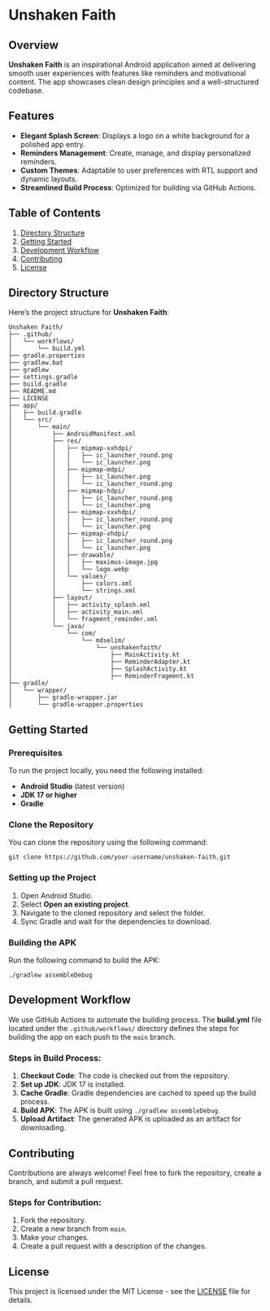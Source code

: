 # Unshaken Faith

## Overview  
**Unshaken Faith** is an inspirational Android application aimed at delivering smooth user experiences with features like reminders and motivational content. The app showcases clean design principles and a well-structured codebase.

## Features  
- **Elegant Splash Screen**: Displays a logo on a white background for a polished app entry.  
- **Reminders Management**: Create, manage, and display personalized reminders.  
- **Custom Themes**: Adaptable to user preferences with RTL support and dynamic layouts.  
- **Streamlined Build Process**: Optimized for building via GitHub Actions.

## Table of Contents  
1. [Directory Structure](#directory-structure)  
2. [Getting Started](#getting-started)  
3. [Development Workflow](#development-workflow)  
4. [Contributing](#contributing)  
5. [License](#license)

## Directory Structure  
Here’s the project structure for **Unshaken Faith**:  
```
Unshaken Faith/
├── .github/
│   └── workflows/
│       └── build.yml
├── gradle.properties
├── gradlew.bat
├── gradlew
├── settings.gradle
├── build.gradle
├── README.md
├── LICENSE
├── app/
│   ├── build.gradle
│   └── src/
│       └── main/
│           ├── AndroidManifest.xml
│           ├── res/
│           │   ├── mipmap-xxhdpi/
│           │   │   ├── ic_launcher_round.png
│           │   │   └── ic_launcher.png
│           │   ├── mipmap-mdpi/
│           │   │   ├── ic_launcher.png
│           │   │   └── ic_launcher_round.png
│           │   ├── mipmap-hdpi/
│           │   │   ├── ic_launcher_round.png
│           │   │   └── ic_launcher.png
│           │   ├── mipmap-xxxhdpi/
│           │   │   ├── ic_launcher_round.png
│           │   │   └── ic_launcher.png
│           │   ├── mipmap-xhdpi/
│           │   │   ├── ic_launcher_round.png
│           │   │   └── ic_launcher.png
│           │   ├── drawable/
│           │   │   ├── maximus-image.jpg
│           │   │   └── logo.webp
│           │   └── values/
│           │       ├── colors.xml
│           │       └── strings.xml
│           ├── layout/
│           │   ├── activity_splash.xml
│           │   ├── activity_main.xml
│           │   └── fragment_reminder.xml
│           └── java/
│               └── com/
│                   └── mdselim/
│                       └── unshakenfaith/
│                           ├── MainActivity.kt
│                           ├── ReminderAdapter.kt
│                           ├── SplashActivity.kt
│                           ├── ReminderFragment.kt
├── gradle/
│   └── wrapper/
│       ├── gradle-wrapper.jar
│       └── gradle-wrapper.properties  
```

## Getting Started  

### Prerequisites  
To run the project locally, you need the following installed:  
- **Android Studio** (latest version)  
- **JDK 17 or higher**  
- **Gradle**  

### Clone the Repository  
You can clone the repository using the following command:  

```
git clone https://github.com/your-username/unshaken-faith.git  
```

### Setting up the Project  
1. Open Android Studio.  
2. Select **Open an existing project**.  
3. Navigate to the cloned repository and select the folder.  
4. Sync Gradle and wait for the dependencies to download.

### Building the APK  
Run the following command to build the APK:  

```
./gradlew assembleDebug  
```

## Development Workflow  
We use GitHub Actions to automate the building process. The **build.yml** file located under the `.github/workflows/` directory defines the steps for building the app on each push to the `main` branch.  

### Steps in Build Process:  
1. **Checkout Code**: The code is checked out from the repository.  
2. **Set up JDK**: JDK 17 is installed.  
3. **Cache Gradle**: Gradle dependencies are cached to speed up the build process.  
4. **Build APK**: The APK is built using `./gradlew assembleDebug`.  
5. **Upload Artifact**: The generated APK is uploaded as an artifact for downloading.  

## Contributing  
Contributions are always welcome! Feel free to fork the repository, create a branch, and submit a pull request.  

### Steps for Contribution:  
1. Fork the repository.  
2. Create a new branch from `main`.  
3. Make your changes.  
4. Create a pull request with a description of the changes.  

## License  
This project is licensed under the MIT License - see the [LICENSE](LICENSE) file for details.  
